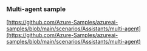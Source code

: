 ### Multi-agent sample

[https://github.com/Azure-Samples/azureai-samples/blob/main/scenarios/Assistants/multi-agent](https://github.com/Azure-Samples/azureai-samples/blob/main/scenarios/Assistants/multi-agent)

